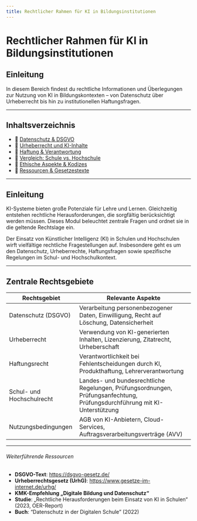 ```yaml
---
title: Rechtlicher Rahmen für KI in Bildungsinstitutionen
---
```


# Rechtlicher Rahmen für KI in Bildungsinstitutionen

## Einleitung

In diesem Bereich findest du rechtliche Informationen und Überlegungen zur Nutzung von KI in Bildungskontexten – von Datenschutz über Urheberrecht bis hin zu institutionellen Haftungsfragen.

---

## Inhaltsverzeichnis

- 📄 [Datenschutz & DSGVO](./DSGVO)
- 📄 [Urheberrecht und KI-Inhalte](./Urheberrecht)
- 📄 [Haftung & Verantwortung](./Haftung)
- 📄 [Vergleich: Schule vs. Hochschule](./Schul_versus_Hochschule)
- 📄 [Ethische Aspekte & Kodizes](./Ethik_Kodex)
- 📄 [Ressourcen & Gesetzestexte](./Ressourcen)

---

## Einleitung

KI-Systeme bieten große Potenziale für Lehre und Lernen. Gleichzeitig entstehen rechtliche Herausforderungen, die sorgfältig berücksichtigt werden müssen. Dieses Modul beleuchtet zentrale Fragen und ordnet sie in die geltende Rechtslage ein.

Der Einsatz von Künstlicher Intelligenz (KI) in Schulen und Hochschulen wirft vielfältige rechtliche Fragestellungen auf. Insbesondere geht es um den Datenschutz, Urheberrechte, Haftungsfragen sowie spezifische Regelungen im Schul- und Hochschulkontext.

---

## Zentrale Rechtsgebiete

| **Rechtsgebiet**             | **Relevante Aspekte**                                                                                                           |
|------------------------------|---------------------------------------------------------------------------------------------------------------------------------|
| Datenschutz (DSGVO)          | Verarbeitung personenbezogener Daten, Einwilligung, Recht auf Löschung, Datensicherheit                                          |
| Urheberrecht                 | Verwendung von KI-generierten Inhalten, Lizenzierung, Zitatrecht, Urheberschaft                                                 |
| Haftungsrecht                | Verantwortlichkeit bei Fehlentscheidungen durch KI, Produkthaftung, Lehrerverantwortung                                          |
| Schul- und Hochschulrecht    | Landes- und bundesrechtliche Regelungen, Prüfungsordnungen, Prüfungsanfechtung, Prüfungsdurchführung mit KI-Unterstützung         |
| Nutzungsbedingungen          | AGB von KI-Anbietern, Cloud-Services, Auftragsverarbeitungsverträge (AVV)                                                        |

---

###### Weiterführende Ressourcen

- **DSGVO-Text**: https://dsgvo-gesetz.de/  
- **Urheberrechtsgesetz (UrhG)**: https://www.gesetze-im-internet.de/urhg/  
- **KMK-Empfehlung „Digitale Bildung und Datenschutz“**  
- **Studie**: „Rechtliche Herausforderungen beim Einsatz von KI in Schulen“ (2023, OER-Report)  
- **Buch**: “Datenschutz in der Digitalen Schule” (2022)

